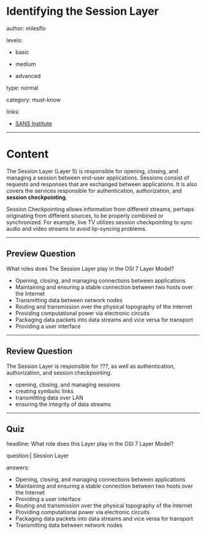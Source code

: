 # Identifying the Session Layer
author: milesflo

levels:

  - basic

  - medium

  - advanced

type: normal

category: must-know

links:

  - [SANS Institute](https://www.sans.org/reading-room/whitepapers/protocols/applying-osi-layer-network-model-information-security-1309)

---
# Content

The Session Layer (Layer 5) is responsible for opening, closing, and managing a session between end-user applications. Sessions consist of requests and responses that are exchanged between applications. It is also covers the services responsible for authentication, authorization, and __session checkpointing__.

Session Checkpointing allows information from different streams, perhaps originating from different sources, to be properly combined or synchronized. For example, live TV utilizes session checkpointing to sync audio and video streams to avoid lip-syncing problems.


---
## Preview Question

What roles does The Session Layer play in the OSI 7 Layer Model?

* Opening, closing, and managing connections between applications
* Maintaining and ensuring a stable connection between two hosts over the Internet
* Transmitting data between network nodes
* Routing and transmission over the physical topography of the Internet
* Providing computational power via electronic circuits
* Packaging data packets into data streams and vice versa for transport
* Providing a user interface

---
## Review Question

The Session Layer is responsible for ???, as well as authentication, authorization, and session checkpointing.

* opening, closing, and managing sessions
* creating symbolic links
* transmitting data over LAN
* ensuring the integrity of data streams

---
## Quiz

headline: What role does this Layer play in the OSI 7 Layer Model?

question:| Session Layer

answers:

- Opening, closing, and managing connections between applications
- Maintaining and ensuring a stable connection between two hosts over the Internet
- Providing a user interface
- Routing and transmission over the physical topography of the Internet
- Providing computational power via electronic circuits
- Packaging data packets into data streams and vice versa for transport
- Transmitting data between network nodes
